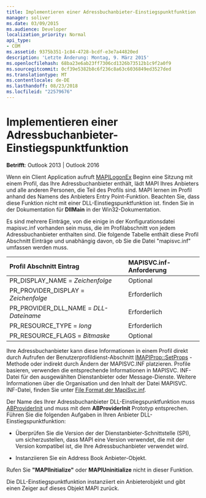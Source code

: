 ```yaml
---
title: Implementieren einer Adressbuchanbieter-Einstiegspunktfunktion
manager: soliver
ms.date: 03/09/2015
ms.audience: Developer
localization_priority: Normal
api_type:
- COM
ms.assetid: 9375b351-1c84-4728-bcdf-e3e7a44820ed
description: 'Letzte Änderung: Montag, 9. März 2015'
ms.openlocfilehash: 68ba23e6ab23ff7306cd1326b73512b1c9f2a0f9
ms.sourcegitcommit: 0cf39e5382b8c6f236c8a63c6036849ed3527ded
ms.translationtype: MT
ms.contentlocale: de-DE
ms.lasthandoff: 08/23/2018
ms.locfileid: "22579676"
---
```

# <a name="implementing-an-address-book-provider-entry-point-function"></a>Implementieren einer Adressbuchanbieter-Einstiegspunktfunktion

  
  
**Betrifft**: Outlook 2013 | Outlook 2016 
  
Wenn ein Client Application aufruft [MAPILogonEx](mapilogonex.md) Beginn eine Sitzung mit einem Profil, das Ihre Adressbuchanbieter enthält, lädt MAPI Ihres Anbieters und alle anderen Personen, die Teil des Profils sind. MAPI lernen im Profil anhand des Namens des Anbieters Entry Point-Funktion. Beachten Sie, dass diese Funktion nicht mit einer DLL-Einstiegspunktfunktion ist. finden Sie in der Dokumentation für **DllMain** in der Win32-Dokumentation. 
  
Es sind mehrere Einträge, von die einige in der Konfigurationsdatei mapisvc.inf vorhanden sein muss, die im Profilabschnitt von jedem Adressbuchanbieter enthalten sind. Die folgende Tabelle enthält diese Profil Abschnitt Einträge und unabhängig davon, ob Sie die Datei "mapisvc.inf" umfassen werden muss.
  
|**Profil Abschnitt Eintrag**|**MAPISVC.inf-Anforderung**|
|:-----|:-----|
|PR_DISPLAY_NAME = _Zeichenfolge_ <br/> |Optional  <br/> |
|PR_PROVIDER_DISPLAY = _Zeichenfolge_ <br/> |Erforderlich  <br/> |
|PR_PROVIDER_DLL_NAME = _DLL-Dateiname_ <br/> |Erforderlich  <br/> |
|PR_RESOURCE_TYPE = _long_ <br/> |Erforderlich  <br/> |
|PR_RESOURCE_FLAGS = _Bitmaske_ <br/> |Optional  <br/> |
   
Ihre Adressbuchanbieter kann diese Informationen in einem Profil direkt durch Aufrufen der Benutzerprofildienst-Abschnitt [IMAPIProp::SetProps](imapiprop-setprops.md) -Methode oder indirekt durch Ändern der MAPISVC.INF platzieren. Profile basieren, verwenden die entsprechende Informationen in MAPISVC. INF-Datei für den ausgewählten Dienstanbieter oder Message-Dienste. Weitere Informationen über die Organisation und den Inhalt der Datei MAPISVC. INF-Datei, finden Sie unter [File Format der MapiSvc.inf](file-format-of-mapisvc-inf.md).
  
Der Name des Ihrer Adressbuchanbieter DLL-Einstiegspunktfunktion muss [ABProviderInit](abproviderinit.md) und muss mit dem **ABProviderInit** Prototyp entsprechen. Führen Sie die folgenden Aufgaben in Ihren Anbieter DLL-Einstiegspunktfunktion: 
  
- Überprüfen Sie die Version der der Dienstanbieter-Schnittstelle (SPI), um sicherzustellen, dass MAPI eine Version verwendet, die mit der Version kompatibel ist, die Ihre Adressbuchanbieter verwendet wird.
    
- Instanziieren Sie ein Address Book Anbieter-Objekt.
    
Rufen Sie **"MAPIInitialize"** oder **MAPIUninitialize** nicht in dieser Funktion. 
  
Die DLL-Einstiegspunktfunktion instanziiert ein Anbieterobjekt und gibt einen Zeiger auf dieses Objekt MAPI zurück. 
  

